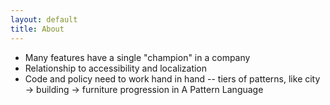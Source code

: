 ```yaml
---
layout: default
title: About
---
```


- Many features have a single "champion" in a company
- Relationship to accessibility and localization
- Code and policy need to work hand in hand -- tiers of patterns, like city -> building -> furniture progression in A Pattern Language
